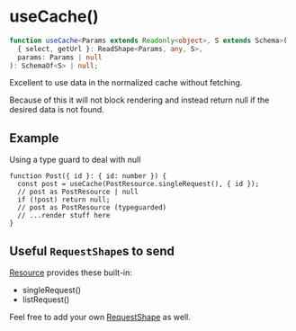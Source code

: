 # useCache()

```typescript
function useCache<Params extends Readonly<object>, S extends Schema>(
  { select, getUrl }: ReadShape<Params, any, S>,
  params: Params | null
): SchemaOf<S> | null;
```

Excellent to use data in the normalized cache without fetching.

Because of this it will not block rendering and instead return null
if the desired data is not found.

## Example

Using a type guard to deal with null

```tsx
function Post({ id }: { id: number }) {
  const post = useCache(PostResource.singleRequest(), { id });
  // post as PostResource | null
  if (!post) return null;
  // post as PostResource (typeguarded)
  // ...render stuff here
}
```

## Useful `RequestShape`s to send

[Resource](./Resource.md#provided-and-overridable-methods) provides these built-in:

- singleRequest()
- listRequest()

Feel free to add your own [RequestShape](./RequestShape.md) as well.
